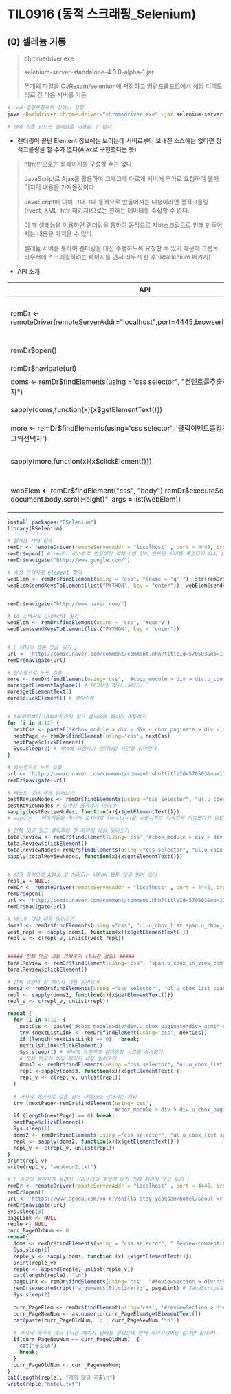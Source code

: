 # TIL0916 (동적 스크래핑_Selenium)

## (0) 셀레늄 기동

> chromedriver.exe
>
> selenium-server-standalone-4.0.0-alpha-1.jar
>
> 두개의 파일을 C:/Rexam/selenium에 저장하고 명령프롬프트에서 해당 디렉토리로 간 다음 서버를 기동

```bash
# cmd 명령프롬프트 창에서 실행
java -Dwebdriver.chrome.driver="chromedriver.exe" -jar selenium-server-standalone-4.0.0-alpha-1.jar -port 4445

# cmd 창을 닫으면 셀레늄을 이용할 수 없다
```



- 렌더링이 끝난 Element 정보에는 보이는데 서버로부터 보내진 소스에는 없다면 정적크롤링을 할 수가 없다(Ajax로 구현했다는 뜻)

> html만으로는 웹페이지를 구성할 수는 없다. 
>
> JavaScript로 Ajax를 활용하여 그때그때 다르게 서버에 추가로 요청하여 웹페이지의 내용을 가져올것이다
>
> JavaScript에 의해 그때그때 동적으로 만들어지는 내용이라면 정적크롤링(rvest, XML, httr 패키지)으로는 원하는 데이터를 수집할 수 없다. 
>
> 이 때 셀레늄을 이용하면 렌더링을 통하여 동적으로 자바스크립트로 인해 만들어지는 내용을 가져올 수 있다.
>
> 셀레늄 서버를 통하여 렌더링을 대신 수행하도록 요청할 수 있기 때문에 크롬브라우저에 스크래핑하려는 페이지를 먼저 띄우게 한 후 (RSelenium 패키지)



- API 소개

| API                                                          | 뜻                                                 |
| ------------------------------------------------------------ | -------------------------------------------------- |
| remDr <- remoteDriver(remoteServerAddr="localhost",port=4445,browserName="chrome") | Selenium  서버에 접속하고   remoteDriver 객체 리턴 |
| remDr$open()                                                 | 크롬브라우저 오픈                                  |
| remDr$navigate(url)                                          | 페이지 랜더링                                      |
| doms <- remDr$findElements(using ="css selector", "컨텐트를추출하려는태그의선택자") | 태그들을 찾자                                      |
| sapply(doms,function(x){x$getElementText()})                 | 찾아진 태그들의 컨텐트 추출                        |
| more  <- remDr$findElements(using='css  selector', '클릭이벤트를강제발생시키려는태그의선택자') | 태그를 찾자                                        |
| sapply(more,function(x){x$clickElement()})                   | 찾아진 태그에 클릭 이벤트 발생                     |
| webElem **<-** remDr$findElement("css",  "body")                                       remDr$executeScript("scrollTo(0, document.body.scrollHeight)", args **=**                                                     list(webElem)) | 페이지를 아래로 내리는(스크롤)    효과             |



```R
install.packages("RSelenium")
library(RSelenium)

# 셀레늄 서버 접속
remDr <- remoteDriver(remoteServerAddr = "localhost" , port = 4445, browserName = "chrome"); str(remDr)
remDr$open() # remDr 리스트로 만들어진 객체 (빈 창이 안뜨면 서버를 죽였다가 다시 실행)
remDr$navigate("http://www.google.com/")

# 속성 선택자로 element 찾기
webElem <- remDr$findElement(using = "css", "[name = 'q']"); str(remDr$findElement) 
webElem$sendKeysToElement(list("PYTHON", key = "enter")); webElem$sendKeysToElement


remDr$navigate("http://www.naver.com/")

# id 선택자로 element 찾기
webElem <- remDr$findElement(using = "css", "#query")
webElem$sendKeysToElement(list("PYTHON", key = "enter"))


# [ 네이버 웹툰 댓글 읽기 ]
url <- 'http://comic.naver.com/comment/comment.nhn?titleId=570503&no=135'
remDr$navigate(url)

# 단수형으로 노드 추출
more <- remDr$findElement(using='css', '#cbox_module > div > div.u_cbox_sort > div.u_cbox_sort_option > div > ul > li:nth-child(2) > a')
more$getElementTagName() # 태그네임 찾기 (a태그)
more$getElementText()
more$clickElement() # 클릭수행


# 2페이지부터 10페이지까지 링크 클릭하여 페이지 이동하기 
for (i in 4:12) {
  nextCss <- paste0("#cbox_module > div > div.u_cbox_paginate > div > a:nth-child(",i,") > span")
  nextPage <- remDr$findElement(using='css', nextCss)
  nextPage$clickElement()
  Sys.sleep(2) # 서버에 요청하고 렌더링할 시간을 줘야한다
}

# 복수형으로 노드 추출 
url <- 'http://comic.naver.com/comment/comment.nhn?titleId=570503&no=135'
remDr$navigate(url)

# 베스트 댓글 내용 읽어오기
bestReviewNodes <- remDr$findElements(using ="css selector", "ul.u_cbox_list span.u_cbox_contents")
bestReviewNodes # 찾아진 돔객체가 여러개
sapply(bestReviewNodes, function(x){x$getElementText()}) 
# sapply : 데이터들을 하나씩 순서대로 function을 수행시키고 차곡차곡 저장했다가 한번에 return

# 전체 댓글 링크 클릭후에 첫 페이지 내용 읽어오기
totalReview <- remDr$findElement(using='css','#cbox_module > div > div.u_cbox_sort > div.u_cbox_sort_option > div > ul > li:nth-child(2) > a')
totalReview$clickElement()
totalReviewNodes<-remDr$findElements(using ="css selector", "ul.u_cbox_list span.u_cbox_contents")
sapply(totalReviewNodes, function(x){x$getElementText()})


# 링크 클릭으로 AJAX 로 처리되는 네이버 웹툰 댓글 읽어 오기
repl_v = NULL;
remDr <- remoteDriver(remoteServerAddr = "localhost" , port = 4445, browserName = "chrome")
remDr$open()
url <- 'http://comic.naver.com/comment/comment.nhn?titleId=570503&no=135'
remDr$navigate(url)

# 베스트 댓글 내용 읽어오기
doms1 <- remDr$findElements(using ="css", "ul.u_cbox_list span.u_cbox_contents")
vest_repl <- sapply(doms1, function(x){x$getElementText()})
repl_v <- c(repl_v, unlist(vest_repl))


##### 전체 댓글 내용 가져오기 (1시간 걸림) #####
toralReview <- remDr$findElement(using='css', 'span.u_cbox_in_view_comment')
toralReview$clickElement()

# 전체 댓글의 첫 페이지 내용 읽어오기
doms2 <- remDr$findElements(using ="css selector", "ul.u_cbox_list span.u_cbox_contents")
repl <- sapply(doms2, function(x){x$getElementText()})
repl_v <- c(repl_v, unlist(repl))

repeat {
  for (i in 4:12) {               
    nextCss <- paste("#cbox_module>div>div.u_cbox_paginate>div> a:nth-child(",i,") > span", sep="")                
    try (nextListLink <- remDr$findElement(using='css', nextCss))
    if (length(nextListLink) == 0)   break;
    nextListLink$clickElement()
    Sys.sleep(1) # 서버에 요청하고 렌더링할 시간을 줘야한다
    # 전체 댓글의 해당 페이지 내용 읽어오기
    doms3 <- remDr$findElements(using ="css selector", "ul.u_cbox_list span.u_cbox_contents")
    repl <-sapply(doms3, function(x){x$getElementText()})
    repl_v <- c(repl_v, unlist(repl))                
  }
  
  # 마지막 페이지로 갔을 경우 다음으로 넘어가는 처리
  try (nextPage<-remDr$findElement(using='css',
                                  "#cbox_module > div > div.u_cbox_paginate > div > a:nth-child(13) > span.u_cbox_cnt_page"))
  if (length(nextPage) == 0) break;
  nextPage$clickElement()
  Sys.sleep(1)
  doms2 <- remDr$findElements(using ="css selector", "ul.u_cbox_list span.u_cbox_contents")
  repl <- sapply(doms2, function(x){x$getElementText()})
  repl_v <- c(repl_v, unlist(repl))        
}
print(repl_v)
write(repl_v, "webtoon2.txt")
```



```R
# [ 아고다 페이지에 올려진 신라스테이 호텔에 대한 전체 페이지 댓글 읽기 ]
remDr <- remoteDriver(remoteServerAddr = "localhost" , port = 4445, browserName = "chrome")
remDr$open()
url <- 'https://www.agoda.com/ko-kr/shilla-stay-yeoksam/hotel/seoul-kr.html?asq=z91SVm7Yvc0eRE%2FTBXmZWCYGcVeTALbG%2FvMXOYFqqcm2JknkW25Du%2BVdjH%2FesXg8ORIaVs1PaEgwePlsVWfwf3sX%2BVNABRcMMOWSvzQ9BxqOPOsvzl8390%2BEhEylPvEiBp0eoREr2xLYHgqmk0Io4J1HYEzEOqyvdox%2BwS6yxHeonB9lh7mJsBIjSBPoMzBLFW01k%2BU8s2bGO6PcSdsu3T30HwabyNzwNYKiv%2BRDxfs%3D&hotel=699258&tick=637215342272&languageId=9&userId=bcb7ecc6-7719-465f-bf29-951e39733c66&sessionId=uouhnqjisace4freagmzbxxc&pageTypeId=7&origin=KR&locale=ko-KR&cid=-1&aid=130243&currencyCode=KRW&htmlLanguage=ko-kr&cultureInfoName=ko-KR&ckuid=bcb7ecc6-7719-465f-bf29-951e39733c66&prid=0&checkIn=2020-05-30&checkOut=2020-05-31&rooms=1&adults=1&childs=0&priceCur=KRW&los=1&textToSearch=%EC%8B%A0%EB%9D%BC%EC%8A%A4%ED%85%8C%EC%9D%B4%20%EC%97%AD%EC%82%BC%20(Shilla%20Stay%20Yeoksam)&productType=-1&travellerType=0&familyMode=off'
remDr$navigate(url)
Sys.sleep(3)
pageLink <- NULL
reple <- NULL
curr_PageOldNum <- 0
repeat{
  doms <- remDr$findElements(using = "css selector", ".Review-comment-bodyText")
  Sys.sleep(1)
  reple_v <- sapply(doms, function (x) {x$getElementText()})
  print(reple_v)
  reple <- append(reple, unlist(reple_v))
  cat(length(reple), "\n")
  pageLink <- remDr$findElements(using='css', "#reviewSection > div:nth-child(6) > div > span:nth-child(3) > i ")
  remDr$executeScript("arguments[0].click();", pageLink) # JavaScript로 클릭 발생(clickElement() 메서드 보다 에러가 적다)
  Sys.sleep(2)
  
  curr_PageElem <- remDr$findElement(using='css', '#reviewSection > div:nth-child(6) > div > span.Review-paginator-numbers > span.Review-paginator-number.Review-paginator-number--current')
  curr_PageNewNum <- as.numeric(curr_PageElem$getElementText())
  cat(paste(curr_PageOldNum, ':', curr_PageNewNum,'\n'))
  
  # 마지막 페이지 체크 (다음 페이지 넘버를 읽었는데 현재 페이지넘버랑 같다면 끝내라)
  if(curr_PageNewNum == curr_PageOldNum)  {
    cat("종료\n")
    break; 
  }
  curr_PageOldNum <- curr_PageNewNum;
}
cat(length(reple), "개의 댓글 추출\n")
write(reple,"hotel.txt")
```

